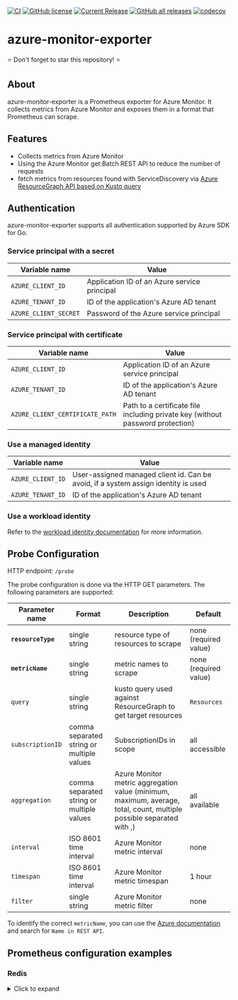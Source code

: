 [![CI](https://github.com/jkroepke/azure-monitor-exporter/workflows/CI/badge.svg)](https://github.com/jkroepke/azure-monitor-exporter/actions?query=workflow%3ACI)
[![GitHub license](https://img.shields.io/github/license/jkroepke/azure-monitor-exporter)](https://github.com/jkroepke/azure-monitor-exporter/blob/master/LICENSE.txt)
[![Current Release](https://img.shields.io/github/release/jkroepke/azure-monitor-exporter.svg)](https://github.com/jkroepke/azure-monitor-exporter/releases/latest)
[![GitHub all releases](https://img.shields.io/github/downloads/jkroepke/azure-monitor-exporter/total?logo=github)](https://github.com/jkroepke/azure-monitor-exporter/releases/latest)
[![codecov](https://codecov.io/gh/jkroepke/azure-monitor-exporter/graph/badge.svg?token=66VT000UYO)](https://codecov.io/gh/jkroepke/azure-monitor-exporter)

# azure-monitor-exporter

⭐ Don't forget to star this repository! ⭐

## About

azure-monitor-exporter is a Prometheus exporter for Azure Monitor. It collects metrics from Azure Monitor and exposes
them in a format that Prometheus can scrape.

## Features

- Collects metrics from Azure Monitor 
- Using the Azure Monitor get:Batch REST API to reduce the number of requests
- fetch metrics from resources found with ServiceDiscovery via [Azure ResourceGraph API based on Kusto query](https://docs.microsoft.com/en-us/azure/governance/resource-graph/overview)

## Authentication

azure-monitor-exporter supports all authentication supported by Azure SDK for Go.

### Service principal with a secret

| Variable name         | Value                                        |
|-----------------------|----------------------------------------------|
| `AZURE_CLIENT_ID`     | Application ID of an Azure service principal |
| `AZURE_TENANT_ID`     | ID of the application's Azure AD tenant      |
| `AZURE_CLIENT_SECRET` | Password of the Azure service principal      |

### Service principal with certificate

| Variable name                   | Value                                                                          |
|---------------------------------|--------------------------------------------------------------------------------|
| `AZURE_CLIENT_ID`               | Application ID of an Azure service principal                                   |
| `AZURE_TENANT_ID`               | ID of the application's Azure AD tenant                                        |
| `AZURE_CLIENT_CERTIFICATE_PATH` | Path to a certificate file including private key (without password protection) |

### Use a managed identity

| Variable name     | Value                                                                              |
|-------------------|------------------------------------------------------------------------------------|
| `AZURE_CLIENT_ID` | User-assigned managed client id. Can be avoid, if a system assign identity is used |
| `AZURE_TENANT_ID` | ID of the application's Azure AD tenant                                            |

### Use a workload identity

Refer to the [workload identity documentation](https://learn.microsoft.com/en-us/azure/aks/workload-identity-overview?tabs=dotnet#service-account-labels-and-annotations) for more information.

## Probe Configuration

HTTP endpoint: `/probe`

The probe configuration is done via the HTTP GET parameters. The following parameters are supported:

| Parameter name     | Format                                    | Description                                                                                                          | Default               |
|--------------------|-------------------------------------------|----------------------------------------------------------------------------------------------------------------------|-----------------------|
| **`resourceType`** | single string                             | resource type of resources to scrape                                                                                 | none (required value) |
| **`metricName`**   | single string                             | metric names to scrape                                                                                               | none (required value) |
| `query`            | single string                             | kusto query used against ResourceGraph to get target resources                                                       | `Resources`           |
| `subscriptionID`   | comma separated string or multiple values | SubscriptionIDs in scope                                                                                             | all accessible        |
| `aggregation`      | comma separated string or multiple values | Azure Monitor metric aggregation value (minimum, maximum, average, total, count, multiple possible separated with ,) | all available         |
| `interval`         | ISO 8601 time interval                    | Azure Monitor metric interval                                                                                        | none                  |
| `timespan`         | ISO 8601 time interval                    | Azure Monitor metric timespan                                                                                        | 1 hour                |
| `filter`           | single string                             | Azure Monitor metric filter                                                                                          | none                  |


To identify the correct `metricName`, you can use the [Azure documentation](https://learn.microsoft.com/en-us/azure/azure-monitor/reference/supported-metrics/metrics-index) and search for `Name in REST API`.


## Prometheus configuration examples

### Redis

<details>
<summary>Click to expand</summary>

```yaml
- job_name: azure-metrics-redis
  scrape_interval: 1m
  metrics_path: /probe
  params:
    resourceType:
    - Microsoft.Cache/Redis"
    metricName:
    - connectedclients
    - totalcommandsprocessed
    - cachehits
    - cachemisses
    - getcommands
    - setcommands
    - operationsPerSecond
    - evictedkeys
    - totalkeys
    - expiredkeys
    - usedmemory
    - usedmemorypercentage
    - usedmemoryRss
    - serverLoad
    - cacheWrite
    - cacheRead
    - percentProcessorTime
    - cacheLatency
    - errors
    interval: ["PT1M"]
    timespan: ["PT1M"]
    aggregation:
    - average
    - total
  static_configs:
  - targets: ["azure-metrics-exporter:8080"]
```

</details>
